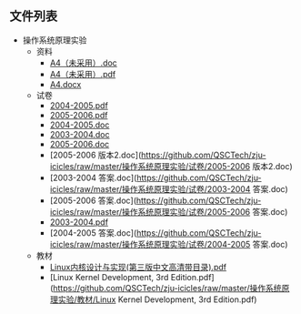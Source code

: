 

## 文件列表

- 操作系统原理实验
    - 资料
        - [A4（未采用）.doc](https://github.com/QSCTech/zju-icicles/raw/master/操作系统原理实验/资料/A4（未采用）.doc)
        - [A4（未采用）.pdf](https://github.com/QSCTech/zju-icicles/raw/master/操作系统原理实验/资料/A4（未采用）.pdf)
        - [A4.docx](https://github.com/QSCTech/zju-icicles/raw/master/操作系统原理实验/资料/A4.docx)
    - 试卷
        - [2004-2005.pdf](https://github.com/QSCTech/zju-icicles/raw/master/操作系统原理实验/试卷/2004-2005.pdf)
        - [2005-2006.pdf](https://github.com/QSCTech/zju-icicles/raw/master/操作系统原理实验/试卷/2005-2006.pdf)
        - [2004-2005.doc](https://github.com/QSCTech/zju-icicles/raw/master/操作系统原理实验/试卷/2004-2005.doc)
        - [2003-2004.doc](https://github.com/QSCTech/zju-icicles/raw/master/操作系统原理实验/试卷/2003-2004.doc)
        - [2005-2006.doc](https://github.com/QSCTech/zju-icicles/raw/master/操作系统原理实验/试卷/2005-2006.doc)
        - [2005-2006 版本2.doc](https://github.com/QSCTech/zju-icicles/raw/master/操作系统原理实验/试卷/2005-2006 版本2.doc)
        - [2003-2004 答案.doc](https://github.com/QSCTech/zju-icicles/raw/master/操作系统原理实验/试卷/2003-2004 答案.doc)
        - [2005-2006 答案.doc](https://github.com/QSCTech/zju-icicles/raw/master/操作系统原理实验/试卷/2005-2006 答案.doc)
        - [2003-2004.pdf](https://github.com/QSCTech/zju-icicles/raw/master/操作系统原理实验/试卷/2003-2004.pdf)
        - [2004-2005 答案.doc](https://github.com/QSCTech/zju-icicles/raw/master/操作系统原理实验/试卷/2004-2005 答案.doc)
    - 教材
        - [Linux内核设计与实现(第三版中文高清带目录).pdf](https://github.com/QSCTech/zju-icicles/raw/master/操作系统原理实验/教材/Linux内核设计与实现(第三版中文高清带目录).pdf)
        - [Linux Kernel Development, 3rd Edition.pdf](https://github.com/QSCTech/zju-icicles/raw/master/操作系统原理实验/教材/Linux Kernel Development, 3rd Edition.pdf)
